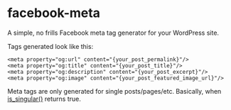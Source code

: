 facebook-meta
=============

A simple, no frills Facebook meta tag generator for your WordPress site.

Tags generated look like this:

```
<meta property="og:url" content="{your_post_permalink}"/>
<meta property="og:title" content="{your_post_title}"/>
<meta property="og:description" content="{your_post_excerpt}"/>
<meta property="og:image" content="{your_post_featured_image_url}"/>
```

Meta tags are only generated for single posts/pages/etc. Basically, when [is_singular()](http://codex.wordpress.org/Function_Reference/is_singular) returns true. 